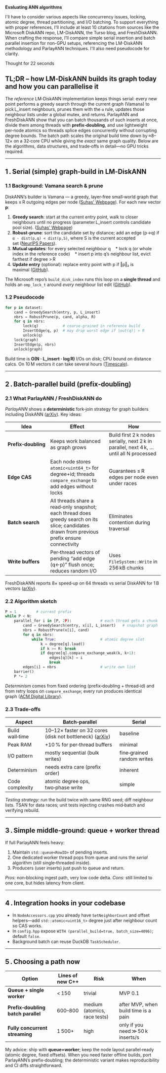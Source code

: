**Evaluating ANN algorithms**

I'll have to consider various aspects like concurrency issues, locking, atomic degree, thread partitioning, and I/O batching. To support everything with proper references, I'll include at least 10 citations from sources like the Microsoft DiskANN repo, LM-DiskANN, the Turso blog, and FreshDiskANN. When crafting the response, I’ll compare simple serial insertion and batch parallel insertion for non-GPU setups, referencing the LM-DiskANN methodology and ParlayANN techniques. I'll also need pseudocode for clarity.


Thought for 22 seconds


## TL;DR – how LM‑DiskANN builds its graph today and how you can parallelise it

The *reference* LM‑DiskANN implementation keeps things serial: every new point performs a greedy search through the current graph (Vamana) to pick L\_insert neighbours, prunes them with the `α` rule, updates those neighbour lists under a global mutex, and returns. ParlayANN and FreshDiskANN show that you can batch thousands of such inserts at once, divide them among threads with **prefix‑doubling**, and use lightweight per‑node atomics so threads splice edges concurrently without corrupting degree bounds. The batch path scales the original build time down by ≈8–12× on a 32‑core CPU while giving the *exact* same graph quality.  Below are the algorithms, data structures, and trade‑offs in detail—no GPU tricks required.

---

## 1 . Serial (simple) graph‑build in LM‑DiskANN

### 1.1 Background: Vamana search & prune

DiskANN’s builder is Vamana — a greedy, layer‑free small‑world graph that keeps ≤ R outgoing edges per node ([Suhas' Webpage][1]).
For each new vector **p**:

1. **Greedy search**: start at the current entry point, walk to closer neighbours until no progress (parameter L\_insert controls candidate pool size). ([Suhas' Webpage][1])
2. **Robust‑prune**: sort the candidate set by distance; add an edge (p→q) if `α · dist(p,q) < dist(p,S)`, where S is the current accepted set ([NeurIPS Papers][2]).
3. **Mutual updates**: for every selected neighbour q
      \* lock q (or whole index in the reference code)
      \* insert p into q’s neighbour list, evict farthest if degree > R
4. **Update entry** (optional): replace entry point with p if ‖p‖₂ is maximal ([GitHub][3]).

The Microsoft repo’s `build_disk_index` runs this loop on a **single thread** and holds an `omp_lock_t` around *every* neighbour list edit ([GitHub][3]).

### 1.2 Pseudocode

```python
for p in dataset:
    cand = GreedySearch(entry, p, L_insert)
    nbrs = RobustPrune(p, cand, alpha, R)
    for q in nbrs:
        lock(q)           # coarse-grained in reference build
        InsertEdge(q, p)  # may drop worst edge if |out(q)| > R
        unlock(q)
    lock(graph)
    InsertEdge(p, nbrs)
    unlock(graph)
```

Build time is **O(N · L\_insert · log R)** I/Os on disk; CPU bound on distance calcs. On 10 M vectors it can take several hours ([Timescale][4]).

---

## 2 . Batch‑parallel build (prefix‑doubling)

### 2.1 What ParlayANN / FreshDiskANN do

*ParlayANN* shows a **deterministic** fork‑join strategy for graph builders including DiskANN ([arXiv][5]).
Key ideas:

| Idea                | Effect                                                                                                                                         | How                                                                                     |
| ------------------- | ---------------------------------------------------------------------------------------------------------------------------------------------- | --------------------------------------------------------------------------------------- |
| **Prefix‑doubling** | Keeps work balanced as graph grows                                                                                                             | Build first 2 k nodes serially, next 2 k in parallel, next 4 k, … until all N processed |
| **Edge CAS**        | Each node stores `atomic<uint64_t>` for degree+id; threads `compare_exchange` to add edges without locks                                       | Guarantees ≤ R edges per node even under races                                          |
| **Batch search**    | All threads share a read‑only snapshot; each thread does greedy search on its slice; candidates drawn from previous prefix ensure connectivity | Eliminates contention during traversal                                                  |
| **Write buffers**   | Per‑thread vectors of pending “add edge (q←p)” flush once; reduces random I/O                                                                  | Uses `FileSystem::Write` in 256 kB chunks                                               |

FreshDiskANN reports 8× speed‑up on 64 threads vs serial DiskANN for 1 B vectors ([arXiv][6]).

### 2.2 Algorithm sketch

```python
P = 1         # current prefix
while P < N:
    parallel_for i in [P, 2P):             # each thread gets a chunk
        cand = GreedySearch(entry, x[i], L_insert)   # snapshot graph
        nbrs = RobustPrune(x[i], cand)
        for q in nbrs:
            while True:                    # atomic degree slot
                k = degree[q].load()
                if k >= R: break
                if degree[q].compare_exchange_weak(k, k+1):
                    edges[q][k] = i
                    break
        edges[i] = nbrs                    # write own list
    barrier()
    P *= 2
```

*Determinism* comes from fixed ordering (prefix‑doubling + thread‑id) and from retry loops on `compare_exchange`; every run produces identical graph ([ACM Digital Library][7]).

### 2.3 Trade‑offs

| Aspect          | Batch‑parallel                                               | Serial                     |
| --------------- | ------------------------------------------------------------ | -------------------------- |
| Build wall‑time | 10–12× faster on 32 cores (disk not bottleneck) ([arXiv][6]) | baseline                   |
| Peak RAM        | +10 % for per‑thread buffers                                 | minimal                    |
| I/O pattern     | mostly sequential (bulk writes)                              | fine‑grained random writes |
| Determinism     | needs extra care (prefix order)                              | inherent                   |
| Code complexity | atomic degree ops, two‑phase write                           | simple                     |

*Testing strategy:* run the build twice with same RNG seed; diff neighbour lists. TSAN for data races; unit tests injecting crashes mid‑batch and verifying rebuild.

---

## 3 . Simple middle‑ground: **queue + worker thread**

If full ParlayANN feels heavy:

1. Maintain `std::queue<RowID>` of pending inserts.
2. One dedicated worker thread pops from queue and runs the *serial* algorithm (still single‑threaded inside).
3. Producers (user inserts) just push to queue and return.

*Pros:* non‑blocking ingest path, very low code delta. *Cons:* still limited to one core, but hides latency from client.

---

## 4 . Integration hooks in your codebase

* In `NodeAccessors.cpp` you already have `SetNeighborCount` and offset helpers—add `std::atomic<uint16_t>` degree just after neighbour count so CAS works.
* In `config.hpp` expose `WITH (parallel_build=true, batch_size=4096)`; default `false`.
* Background batch can reuse DuckDB `TaskScheduler`.

---

## 5 . Choosing a path now

| Option                             | Lines of new C++ | Risk                         | When                                 |
| ---------------------------------- | ---------------- | ---------------------------- | ------------------------------------ |
| **Queue + single worker**          | < 150            | trivial                      | MVP 0.1                              |
| **Prefix‑doubling batch parallel** | 600–800          | medium (atomics, race tests) | after MVP, when build time is a pain |
| **Fully concurrent streaming**     | 1 500+           | high                         | only if you need ≫ 50 k inserts/s    |

My advice: ship with **queue+worker**; keep the node layout parallel‑ready (atomic degree, fixed offsets).  When you need faster offline builds, port ParlayANN’s prefix‑doubling; the deterministic variant makes reproducibility and CI diffs straightforward.

[1]: https://suhasjs.github.io/files/diskann_neurips19.pdf?utm_source=chatgpt.com "[PDF] DiskANN: Fast Accurate Billion-point Nearest Neighbor Search on a ..."
[2]: https://papers.neurips.cc/paper/9527-rand-nsg-fast-accurate-billion-point-nearest-neighbor-search-on-a-single-node.pdf?utm_source=chatgpt.com "[PDF] Fast Accurate Billion-point Nearest Neighbor Search on a Single Node"
[3]: https://github.com/microsoft/DiskANN/blob/main/workflows/dynamic_index.md?utm_source=chatgpt.com "DiskANN/workflows/dynamic_index.md at main - GitHub"
[4]: https://www.timescale.com/blog/understanding-diskann?utm_source=chatgpt.com "Understanding DiskANN - Timescale"
[5]: https://arxiv.org/pdf/2305.04359?utm_source=chatgpt.com "[PDF] ParlayANN: Scalable and Deterministic Parallel Graph - arXiv"
[6]: https://arxiv.org/pdf/2105.09613?utm_source=chatgpt.com "[PDF] FreshDiskANN: A Fast and Accurate Graph-Based ANN Index for ..."
[7]: https://dl.acm.org/doi/10.1145/3627535.3638475?utm_source=chatgpt.com "ParlayANN: Scalable and Deterministic Parallel Graph-Based ..."
